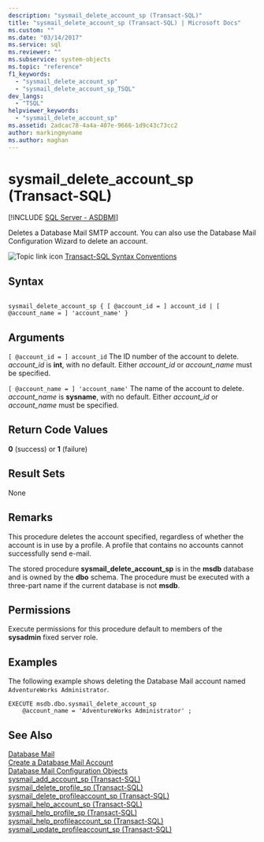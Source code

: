```yaml
---
description: "sysmail_delete_account_sp (Transact-SQL)"
title: "sysmail_delete_account_sp (Transact-SQL) | Microsoft Docs"
ms.custom: ""
ms.date: "03/14/2017"
ms.service: sql
ms.reviewer: ""
ms.subservice: system-objects
ms.topic: "reference"
f1_keywords: 
  - "sysmail_delete_account_sp"
  - "sysmail_delete_account_sp_TSQL"
dev_langs: 
  - "TSQL"
helpviewer_keywords: 
  - "sysmail_delete_account_sp"
ms.assetid: 2adcac78-4a4a-407e-9666-1d9c43c73cc2
author: markingmyname
ms.author: maghan
---
```

# sysmail_delete_account_sp (Transact-SQL)
[!INCLUDE [SQL Server - ASDBMI](../../includes/applies-to-version/sql-asdbmi.md)]

  Deletes a Database Mail SMTP account. You can also use the Database Mail Configuration Wizard to delete an account.  
  
 ![Topic link icon](../../database-engine/configure-windows/media/topic-link.gif "Topic link icon") [Transact-SQL Syntax Conventions](../../t-sql/language-elements/transact-sql-syntax-conventions-transact-sql.md)  
  
## Syntax  
  
```  
  
sysmail_delete_account_sp { [ @account_id = ] account_id | [ @account_name = ] 'account_name' }   
```  
  
## Arguments  
`[ @account_id = ] account_id`
 The ID number of the account to delete. *account_id* is **int**, with no default. Either *account_id* or *account_name* must be specified.  
  
`[ @account_name = ] 'account_name'`
 The name of the account to delete. *account_name* is **sysname**, with no default. Either *account_id* or *account_name* must be specified.  
  
## Return Code Values  
 **0** (success) or **1** (failure)  
  
## Result Sets  
 None  
  
## Remarks  
 This procedure deletes the account specified, regardless of whether the account is in use by a profile. A profile that contains no accounts cannot successfully send e-mail.  
  
 The stored procedure **sysmail_delete_account_sp** is in the **msdb** database and is owned by the **dbo** schema. The procedure must be executed with a three-part name if the current database is not **msdb**.  
  
## Permissions  
 Execute permissions for this procedure default to members of the **sysadmin** fixed server role.  
  
## Examples  
 The following example shows deleting  the Database Mail account named `AdventureWorks Administrator`.  
  
```  
EXECUTE msdb.dbo.sysmail_delete_account_sp  
    @account_name = 'AdventureWorks Administrator' ;  
```  
  
## See Also  
 [Database Mail](../../relational-databases/database-mail/database-mail.md)   
 [Create a Database Mail Account](../../relational-databases/database-mail/create-a-database-mail-account.md)   
 [Database Mail Configuration Objects](../../relational-databases/database-mail/database-mail-configuration-objects.md)   
 [sysmail_add_account_sp &#40;Transact-SQL&#41;](../../relational-databases/system-stored-procedures/sysmail-add-account-sp-transact-sql.md)   
 [sysmail_delete_profile_sp &#40;Transact-SQL&#41;](../../relational-databases/system-stored-procedures/sysmail-delete-profile-sp-transact-sql.md)   
 [sysmail_delete_profileaccount_sp &#40;Transact-SQL&#41;](../../relational-databases/system-stored-procedures/sysmail-delete-profileaccount-sp-transact-sql.md)   
 [sysmail_help_account_sp &#40;Transact-SQL&#41;](../../relational-databases/system-stored-procedures/sysmail-help-account-sp-transact-sql.md)   
 [sysmail_help_profile_sp &#40;Transact-SQL&#41;](../../relational-databases/system-stored-procedures/sysmail-help-profile-sp-transact-sql.md)   
 [sysmail_help_profileaccount_sp &#40;Transact-SQL&#41;](../../relational-databases/system-stored-procedures/sysmail-help-profileaccount-sp-transact-sql.md)   
 [sysmail_update_profileaccount_sp &#40;Transact-SQL&#41;](../../relational-databases/system-stored-procedures/sysmail-update-profileaccount-sp-transact-sql.md)  
  
  
